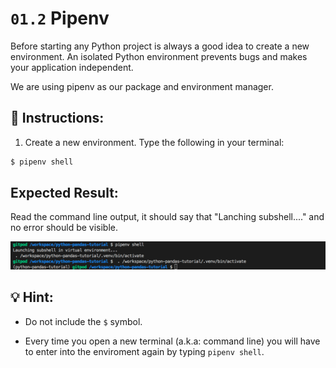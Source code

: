 # `01.2` Pipenv

Before starting any Python project is always a good idea to create a new environment. An isolated Python environment prevents bugs and makes your application independent.

We are using pipenv as our package and environment manager.

## 📝 Instructions:

1. Create a new environment. Type the following in your terminal:

```bash
$ pipenv shell
```

## Expected Result:

Read the command line output, it should say that "Lanching subshell...." and no error should be visible.

![pipenv](../../assets/pipenv.png)

## 💡 Hint:

+ Do not include the `$` symbol.

+ Every time you open a new terminal (a.k.a: command line) you will have to enter into the enviroment again by typing `pipenv shell`.
